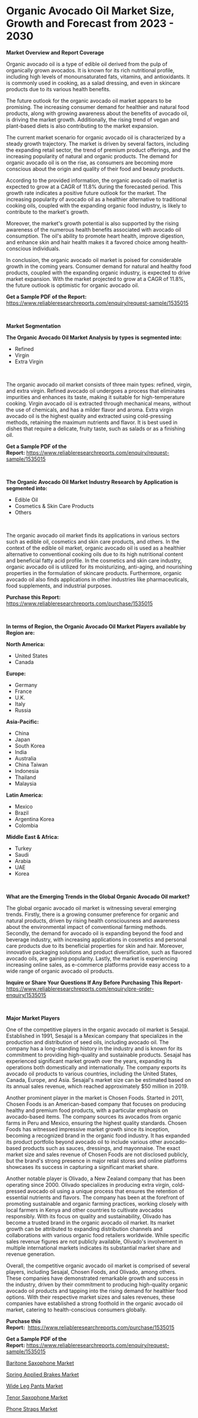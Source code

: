<p><h1>Organic Avocado Oil Market Size, Growth and Forecast from 2023 - 2030</h1></p><p><strong>Market Overview and Report Coverage</strong></p>
<p><p>Organic avocado oil is a type of edible oil derived from the pulp of organically grown avocados. It is known for its rich nutritional profile, including high levels of monounsaturated fats, vitamins, and antioxidants. It is commonly used in cooking, as a salad dressing, and even in skincare products due to its various health benefits.</p><p>The future outlook for the organic avocado oil market appears to be promising. The increasing consumer demand for healthier and natural food products, along with growing awareness about the benefits of avocado oil, is driving the market growth. Additionally, the rising trend of vegan and plant-based diets is also contributing to the market expansion.</p><p>The current market scenario for organic avocado oil is characterized by a steady growth trajectory. The market is driven by several factors, including the expanding retail sector, the trend of premium product offerings, and the increasing popularity of natural and organic products. The demand for organic avocado oil is on the rise, as consumers are becoming more conscious about the origin and quality of their food and beauty products.</p><p>According to the provided information, the organic avocado oil market is expected to grow at a CAGR of 11.8% during the forecasted period. This growth rate indicates a positive future outlook for the market. The increasing popularity of avocado oil as a healthier alternative to traditional cooking oils, coupled with the expanding organic food industry, is likely to contribute to the market's growth.</p><p>Moreover, the market's growth potential is also supported by the rising awareness of the numerous health benefits associated with avocado oil consumption. The oil's ability to promote heart health, improve digestion, and enhance skin and hair health makes it a favored choice among health-conscious individuals.</p><p>In conclusion, the organic avocado oil market is poised for considerable growth in the coming years. Consumer demand for natural and healthy food products, coupled with the expanding organic industry, is expected to drive market expansion. With the market projected to grow at a CAGR of 11.8%, the future outlook is optimistic for organic avocado oil.</p></p>
<p><strong>Get a Sample PDF of the Report:</strong> <a href="https://www.reliableresearchreports.com/enquiry/request-sample/1535015">https://www.reliableresearchreports.com/enquiry/request-sample/1535015</a></p>
<p>&nbsp;</p>
<p><strong>Market Segmentation</strong></p>
<p><strong>The Organic Avocado Oil Market Analysis by types is segmented into:</strong></p>
<p><ul><li>Refined</li><li>Virgin</li><li>Extra Virgin</li></ul></p>
<p>&nbsp;</p>
<p><p>The organic avocado oil market consists of three main types: refined, virgin, and extra virgin. Refined avocado oil undergoes a process that eliminates impurities and enhances its taste, making it suitable for high-temperature cooking. Virgin avocado oil is extracted through mechanical means, without the use of chemicals, and has a milder flavor and aroma. Extra virgin avocado oil is the highest quality and extracted using cold-pressing methods, retaining the maximum nutrients and flavor. It is best used in dishes that require a delicate, fruity taste, such as salads or as a finishing oil.</p></p>
<p><strong>Get a Sample PDF of the Report:</strong>&nbsp;<a href="https://www.reliableresearchreports.com/enquiry/request-sample/1535015">https://www.reliableresearchreports.com/enquiry/request-sample/1535015</a></p>
<p>&nbsp;</p>
<p><strong>The Organic Avocado Oil Market Industry Research by Application is segmented into:</strong></p>
<p><ul><li>Edible Oil</li><li>Cosmetics & Skin Care Products</li><li>Others</li></ul></p>
<p>&nbsp;</p>
<p><p>The organic avocado oil market finds its applications in various sectors such as edible oil, cosmetics and skin care products, and others. In the context of the edible oil market, organic avocado oil is used as a healthier alternative to conventional cooking oils due to its high nutritional content and beneficial fatty acid profile. In the cosmetics and skin care industry, organic avocado oil is utilized for its moisturizing, anti-aging, and nourishing properties in the formulation of skincare products. Furthermore, organic avocado oil also finds applications in other industries like pharmaceuticals, food supplements, and industrial purposes.</p></p>
<p><strong>Purchase this Report:</strong>&nbsp; <a href="https://www.reliableresearchreports.com/purchase/1535015">https://www.reliableresearchreports.com/purchase/1535015</a></p>
<p>&nbsp;</p>
<p><strong>In terms of Region, the Organic Avocado Oil Market Players available by Region are:</strong></p>
<p>
    <p> <strong> North America: </strong>
        <ul>
            <li>United States</li>
            <li>Canada</li>
        </ul>
        </p> 
    <p> <strong> Europe: </strong>
        <ul>
            <li>Germany</li>
            <li>France</li>
            <li>U.K.</li>
            <li>Italy</li>
            <li>Russia</li>
        </ul>
        </p> 
    <p> <strong> Asia-Pacific: </strong>
        <ul>
            <li>China</li>
            <li>Japan</li>
            <li>South Korea</li>
            <li>India</li>
            <li>Australia</li>
            <li>China Taiwan</li>
            <li>Indonesia</li>
            <li>Thailand</li>
            <li>Malaysia</li>
        </ul>
        </p> 
    <p> <strong> Latin America: </strong>
        <ul>
            <li>Mexico</li>
            <li>Brazil</li>
            <li>Argentina Korea</li>
            <li>Colombia</li>
        </ul>
        </p> 
    <p> <strong> Middle East & Africa: </strong>
        <ul>
            <li>Turkey</li>
            <li>Saudi</li>
            <li>Arabia</li>
            <li>UAE</li>
            <li>Korea</li>
        </ul>
    </p>
    </p>
<p>&nbsp;</p>
<p><strong>What are the Emerging Trends in the Global Organic Avocado Oil market?</strong></p>
<p><p>The global organic avocado oil market is witnessing several emerging trends. Firstly, there is a growing consumer preference for organic and natural products, driven by rising health consciousness and awareness about the environmental impact of conventional farming methods. Secondly, the demand for avocado oil is expanding beyond the food and beverage industry, with increasing applications in cosmetics and personal care products due to its beneficial properties for skin and hair. Moreover, innovative packaging solutions and product diversification, such as flavored avocado oils, are gaining popularity. Lastly, the market is experiencing increasing online sales, as e-commerce platforms provide easy access to a wide range of organic avocado oil products.</p></p>
<p><strong>Inquire or Share Your Questions If Any Before Purchasing This Report</strong>- <a href="https://www.reliableresearchreports.com/enquiry/pre-order-enquiry/1535015">https://www.reliableresearchreports.com/enquiry/pre-order-enquiry/1535015</a></p>
<p>&nbsp;</p>
<p><strong>Major Market Players</strong></p>
<p><p>One of the competitive players in the organic avocado oil market is Sesajal. Established in 1991, Sesajal is a Mexican company that specializes in the production and distribution of seed oils, including avocado oil. The company has a long-standing history in the industry and is known for its commitment to providing high-quality and sustainable products. Sesajal has experienced significant market growth over the years, expanding its operations both domestically and internationally. The company exports its avocado oil products to various countries, including the United States, Canada, Europe, and Asia. Sesajal's market size can be estimated based on its annual sales revenue, which reached approximately $50 million in 2019.</p><p>Another prominent player in the market is Chosen Foods. Started in 2011, Chosen Foods is an American-based company that focuses on producing healthy and premium food products, with a particular emphasis on avocado-based items. The company sources its avocados from organic farms in Peru and Mexico, ensuring the highest quality standards. Chosen Foods has witnessed impressive market growth since its inception, becoming a recognized brand in the organic food industry. It has expanded its product portfolio beyond avocado oil to include various other avocado-based products such as sauces, dressings, and mayonnaise. The exact market size and sales revenue of Chosen Foods are not disclosed publicly, but the brand's strong presence in major retail stores and online platforms showcases its success in capturing a significant market share.</p><p>Another notable player is Olivado, a New Zealand company that has been operating since 2000. Olivado specializes in producing extra virgin, cold-pressed avocado oil using a unique process that ensures the retention of essential nutrients and flavors. The company has been at the forefront of promoting sustainable and organic farming practices, working closely with local farmers in Kenya and other countries to cultivate avocados responsibly. With its focus on quality and sustainability, Olivado has become a trusted brand in the organic avocado oil market. Its market growth can be attributed to expanding distribution channels and collaborations with various organic food retailers worldwide. While specific sales revenue figures are not publicly available, Olivado's involvement in multiple international markets indicates its substantial market share and revenue generation.</p><p>Overall, the competitive organic avocado oil market is comprised of several players, including Sesajal, Chosen Foods, and Olivado, among others. These companies have demonstrated remarkable growth and success in the industry, driven by their commitment to producing high-quality organic avocado oil products and tapping into the rising demand for healthier food options. With their respective market sizes and sales revenues, these companies have established a strong foothold in the organic avocado oil market, catering to health-conscious consumers globally.</p></p>
<p><strong>Purchase this Report:</strong>&nbsp;&nbsp;<a href="https://www.reliableresearchreports.com/purchase/1535015">https://www.reliableresearchreports.com/purchase/1535015</a></p>
<p></p>
<p><strong>Get a Sample PDF of the Report:</strong>&nbsp;<a href="https://www.reliableresearchreports.com/enquiry/request-sample/1535015">https://www.reliableresearchreports.com/enquiry/request-sample/1535015</a></p>
<p><p><a href="https://medium.com/@marlonblick/baritone-saxophone-market-trends-and-market-analysis-forecasted-for-period-2023-2030-f28523654cb4">Baritone Saxophone Market</a></p><p><a href="https://medium.com/@akshatreportprime/spring-applied-brakes-market-insight-market-trends-growth-forecasted-from-2023-to-2030-0457490d359e">Spring Applied Brakes Market</a></p><p><a href="https://medium.com/@terrellconn/wide-leg-pants-market-analysis-and-sze-forecasted-for-period-from-2023-to-2030-589ca5332ec8">Wide Leg Pants Market</a></p><p><a href="https://medium.com/@aliciahaley1989/tenor-saxophone-market-share-evolution-and-market-growth-trends-2023-2030-7b7630cfb89d">Tenor Saxophone Market</a></p><p><a href="https://medium.com/@jazminjones30/phone-straps-market-trends-forecast-and-competitive-analysis-to-2030-da6bccef54a0">Phone Straps Market</a></p></p>